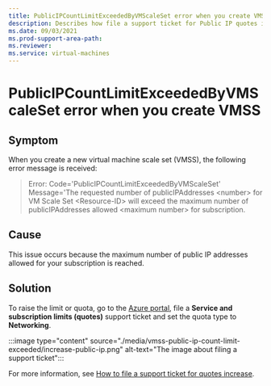 ```yaml
---
title: PublicIPCountLimitExceededByVMScaleSet error when you create VMSS
description: Describes how file a support ticket for Public IP quotes increase.
ms.date: 09/03/2021
ms.prod-support-area-path: 
ms.reviewer: 
ms.service: virtual-machines
---
```

# PublicIPCountLimitExceededByVMScaleSet error when you create VMSS

## Symptom

When you create a new virtual machine scale set (VMSS), the following error message is received:

>Error: Code='PublicIPCountLimitExceededByVMScaleSet' Message='The requested number of publicIPAddresses &lt;number&gt; for VM Scale Set &lt;Resource-ID&gt; will exceed the maximum number of publicIPAddresses allowed &lt;maximum number&gt; for subscription.


## Cause

This issue occurs because the maximum number of public IP addresses allowed for your subscription is reached.

## Solution

To raise the limit or quota, go to the [Azure portal]( https://portal.azure.com/#blade/Microsoft_Azure_Support/HelpAndSupportBlade/newsupportrequest), file a **Service and subscription limits (quotes)** support ticket and set the quota type to **Networking**. 

:::image type="content" source="./media/vmss-public-ip-count-limit-exceeded/increase-public-ip.png" alt-text="The image about filing a support ticket":::

For more information, see [How to file a support ticket for quotes increase](/azure/azure-resource-manager/templates/error-resource-quota#solution).




